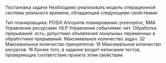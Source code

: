Постановка задачи
Необходимо реализовать модель операционной системы реального времени, обладающей следующими свойствами:

Тип планировщика: POSIX
Алгоритм планирования: preemptive, RMA
Управление ресурсами: HLP
Управление событиями: нет.
Обработка прерываний: есть, допустимо объявление локальных переменных в обработчике прерываний.
Максимальное количество задач: 32
Максимальное количество приоритетов: 16
Максимальное количество ресурсов: 16
Кроме того, в задание входит написание тестов, проверяющих соответствие проекта этим свойствам.
